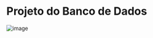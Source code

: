 # Projeto do Banco de Dados

![image](https://github.com/ICEI-PUC-Minas-PMV-SInt/pmv-sint-2023-2-e4-proj-dist-t1-blog-pessoal/assets/75402234/63893b65-138a-4606-9938-785f94a655a1)
